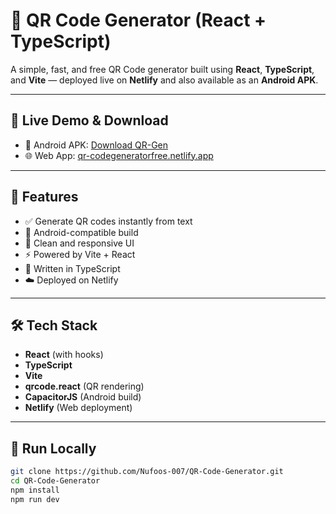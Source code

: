 # 🔳 QR Code Generator (React + TypeScript)

A simple, fast, and free QR Code generator built using **React**, **TypeScript**, and **Vite** — deployed live on **Netlify** and also available as an **Android APK**.

---

## 🔗 Live Demo & Download

- 📱 Android APK: [Download QR-Gen](https://github.com/Nufoos-007/QR-Code-Generator/releases/download/apk-v1/app-debug.apk)
- 🌐 Web App: [qr-codegeneratorfree.netlify.app](https://qr-codegeneratorfree.netlify.app)

---

## 🚀 Features

- ✅ Generate QR codes instantly from text
- 📱 Android-compatible build
- 🎨 Clean and responsive UI
- ⚡ Powered by Vite + React
- 🧠 Written in TypeScript
- ☁️ Deployed on Netlify

---

## 🛠 Tech Stack

- **React** (with hooks)
- **TypeScript**
- **Vite**
- **qrcode.react** (QR rendering)
- **CapacitorJS** (Android build)
- **Netlify** (Web deployment)

---

## 🧪 Run Locally

```bash
git clone https://github.com/Nufoos-007/QR-Code-Generator.git
cd QR-Code-Generator
npm install
npm run dev
